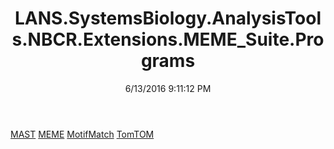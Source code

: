 ﻿---
title: LANS.SystemsBiology.AnalysisTools.NBCR.Extensions.MEME_Suite.Programs
date: 6/13/2016 9:11:12 PM
---

[MAST](T-LANS.SystemsBiology.AnalysisTools.NBCR.Extensions.MEME_Suite.Programs.MAST.html)
[MEME](T-LANS.SystemsBiology.AnalysisTools.NBCR.Extensions.MEME_Suite.Programs.MEME.html)
[MotifMatch](T-LANS.SystemsBiology.AnalysisTools.NBCR.Extensions.MEME_Suite.Programs.MotifMatch.html)
[TomTOM](T-LANS.SystemsBiology.AnalysisTools.NBCR.Extensions.MEME_Suite.Programs.TomTOM.html)

